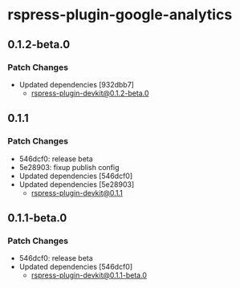 # rspress-plugin-google-analytics

## 0.1.2-beta.0

### Patch Changes

- Updated dependencies [932dbb7]
  - rspress-plugin-devkit@0.1.2-beta.0

## 0.1.1

### Patch Changes

- 546dcf0: release beta
- 5e28903: fixup publish config
- Updated dependencies [546dcf0]
- Updated dependencies [5e28903]
  - rspress-plugin-devkit@0.1.1

## 0.1.1-beta.0

### Patch Changes

- 546dcf0: release beta
- Updated dependencies [546dcf0]
  - rspress-plugin-devkit@0.1.1-beta.0
